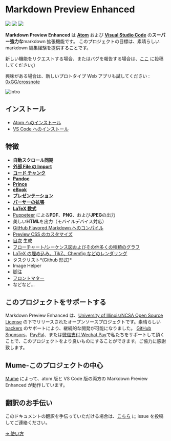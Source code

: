 # Markdown Preview Enhanced

[![](https://img.shields.io/github/tag/shd101wyy/markdown-preview-enhanced.svg)](https://github.com/shd101wyy/markdown-preview-enhanced/releases) ![](https://img.shields.io/apm/dm/markdown-preview-enhanced.svg) [![](https://img.shields.io/github/stars/shd101wyy/markdown-preview-enhanced.svg?style=social&label=Star)](https://github.com/shd101wyy/markdown-preview-enhanced)

**Markdown Preview Enhanced** は [**Atom**](https://atom.io/packages/markdown-preview-enhanced) および [**Visual Studio Code**](https://marketplace.visualstudio.com/items?itemName=shd101wyy.markdown-preview-enhanced) の**スーパー強力な**markdown 拡張機能です。
このプロジェクトの目標は、素晴らしい markdown 編集経験を提供することです。

新しい機能をリクエストする場合、またはバグを報告する場合は、[ここ](https://github.com/shd101wyy/markdown-preview-enhanced/issues) に投稿してください;）

興味がある場合は、新しいプロトタイプ Web アプリも試してください : [0xGG/crossnote](https://github.com/0xGG/crossnote)

![intro](https://user-images.githubusercontent.com/1908863/28227953-eb6eefa4-68a1-11e7-8769-96ea83facf3b.png)

## インストール

- [Atom へのインストール](ja-jp/installation.md)
- [VS Code へのインストール](ja-jp/vscode-installation.md)

## 特徴

- **自動スクロール同期**
- **[外部 File の Import](ja-jp/file-imports.md)**
- **[コード チャンク](ja-jp/code-chunk.md)**
- **[Pandoc](ja-jp/pandoc.md)**
- **[Prince](ja-jp/prince.md)**
- **[eBook](ja-jp/ebook.md)**
- **[プレゼンテーション](ja-jp/presentation.md)**
- **[パーサーの拡張](ja-jp/extend-parser.md)**
- **[LaTeX 数式](ja-jp/math.md)**
- [Puppeteer](ja-jp/puppeteer.md) による**PDF**、**PNG**、および**JPEG**の出力
- 美しい**HTML**を出力（モバイルデバイス対応）
- [GitHub Flavored Markdown へのコンパイル](ja-jp/markdown.md)
- [Preview CSS のカスタマイズ](ja-jp/customize-css.md)
- [目次](ja-jp/toc.md) 生成
- [フローチャート/シーケンス図およびその他多くの種類のグラフ](ja-jp/diagrams.md)
- [LaTeX の埋め込み、TikZ、Chemfig などのレンダリング](ja-jp/code-chunk.md?id=latex)
- タスクリスト*(Github 形式)*
- Image Helper
- [脚注](https://github.com/shd101wyy/markdown-preview-enhanced/issues/35)
- [フロントマター](https://github.com/shd101wyy/markdown-preview-enhanced/issues/100)
- などなど...

## このプロジェクトをサポートする

Markdown Preview Enhanced は、[University of Illinois/NCSA Open Source License](LICENSE.md) の下でリリースされたオープンソースプロジェクトです。素晴らしい [backers](backers.md) のサポートにより、継続的な開発が可能になりました。 [GitHub Sponsors](https://github.com/sponsors/shd101wyy)、[PayPal](paypal.md)、または[微信支付 Wechat Pay](wechat.md)で私たちをサポートして頂くことで、このプロジェクトをより良いものにすることができます。ご協力に感謝致します。

## Mume-このプロジェクトの中心

[Mume](https://github.com/shd101wyy/mume) によって、atom 版と VS Code 版の両方の Markdown Preview Enhanced が動作しています。

## 翻訳のお手伝い

このドキュメントの翻訳を手伝っていただける場合は、[こちら](https://github.com/shd101wyy/markdown-preview-enhanced/issues) に issue を投稿してご連絡ください。

[➔ 使い方](ja-jp/usages.md)
